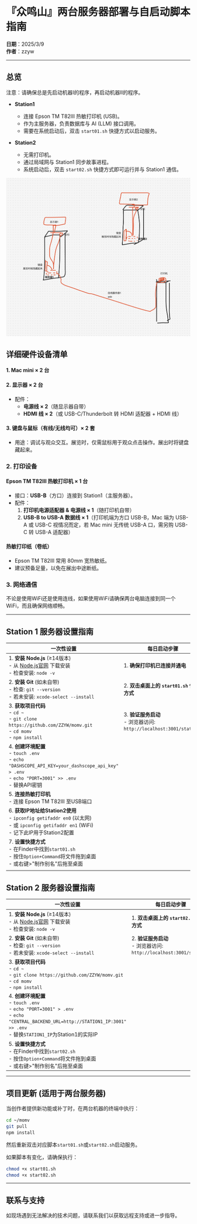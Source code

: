 # 『众鸣山』两台服务器部署与自启动脚本指南

**日期**：2025/3/9  
**作者**：zzyw  

---

## 总览


注意：请确保总是先启动机器I的程序，再启动机器II的程序。

- **Station1**  
  - 连接 Epson TM T82III 热敏打印机 (USB)。  
  - 作为主服务器，负责数据库与 AI (LLM) 接口调用。  
  - 需要在系统启动后，双击 `start01.sh` 快捷方式以启动服务。  

- **Station2**  
  - 无需打印机。  
  - 通过局域网与 Station1 同步故事进程。  
  - 系统启动后，双击 `start02.sh` 快捷方式即可运行并与 Station1 通信。  

![](./installation_view.png)



## 详细硬件设备清单

#### 1. **Mac mini × 2 台**  

#### 2. **显示器 × 2 台**  
   - 配件：  
     - **电源线 × 2**（随显示器自带）  
     - **HDMI 线 × 2**（或 USB-C/Thunderbolt 转 HDMI 适配器 + HDMI 线）

#### 3. **键盘与鼠标（有线/无线均可）× 2 套**  
   - 用途：调试与观众交互。展览时，仅需鼠标用于观众点击操作。展出时将键盘藏起来。  

### 2. 打印设备

#### **Epson TM T82III 热敏打印机 × 1 台**  
   - 接口：**USB-B**（方口）连接到 Station1（主服务器）。  
   - 配件：  
     1. **打印机电源适配器 & 电源线 × 1**（随打印机自带）  
     2. **USB-B to USB-A 数据线 × 1**（打印机端为方口 USB-B，Mac 端为 USB-A 或 USB-C 视情况而定，若 Mac mini 无传统 USB-A 口，需另购 USB-C 转 USB-A 适配器）  

#### **热敏打印纸**（卷纸）  
   - Epson TM T82III 常用 80mm 宽热敏纸。  
   - 建议预备足量，以免在展出中途断纸。  

### 3. 网络通信

不论是使用WiFi还是使用连线，如果使用WiFi请确保两台电脑连接到同一个WiFi，而且确保网络顺畅。


---

## Station 1 服务器设置指南

| 一次性设置                                                                                                                                           | 每日启动步骤                                                          |
| ---------------------------------------------------------------------------------------------------------------------------------------------------- | --------------------------------------------------------------------- |
| 1. **安装 Node.js** (≥14版本)<br>- 从 [Node.js官网](https://nodejs.org/) 下载安装<br>- 检查安装: `node -v`                                           | 1. **确保打印机已连接并通电**                                         |
| 2. **安装 Git** (如未自带)<br>- 检查: `git --version`<br>- 若未安装: `xcode-select --install`                                                        | 2. **双击桌面上的 `start01.sh` 快捷方式**                             |
| 3. **获取项目代码**<br>- `cd ~`<br>- `git clone https://github.com/ZZYW/momv.git`<br>- `cd momv`<br>- `npm install`                                  | 3. **验证服务启动**<br>- 浏览器访问: `http://localhost:3001/station1` |
| 4. **创建环境配置**<br>- `touch .env`<br>- `echo "DASHSCOPE_API_KEY=your_dashscope_api_key" > .env`<br>- `echo "PORT=3001" >> .env`<br>- 替换API密钥 |                                                                       |
| 5. **连接热敏打印机**<br>- 连接 Epson TM T82III 至USB端口                                                                                            |                                                                       |
| 6. **获取IP地址给Station2使用**<br>- `ipconfig getifaddr en0` (以太网)<br>- 或 `ipconfig getifaddr en1` (WiFi)<br>- 记下此IP用于Station2配置         |                                                                       |
| 7. **设置快捷方式**<br>- 在Finder中找到`start01.sh`<br>- 按住`Option+Command`将文件拖到桌面<br>- 或右键>"制作别名"后拖至桌面                         |                                                                       |
|                                                                                                                                                      |                                                                       |

## Station 2 服务器设置指南

| 一次性设置                                                                                                                                                                      | 每日启动步骤                                                          |
| ------------------------------------------------------------------------------------------------------------------------------------------------------------------------------- | --------------------------------------------------------------------- |
| 1. **安装 Node.js** (≥14版本)<br>- 从 [Node.js官网](https://nodejs.org/) 下载安装<br>- 检查安装: `node -v`                                                                      | 1. **双击桌面上的 `start02.sh` 快捷方式**                             |
| 2. **安装 Git** (如未自带)<br>- 检查: `git --version`<br>- 若未安装: `xcode-select --install`                                                                                   | 2. **验证服务启动**<br>- 浏览器访问: `http://localhost:3001/station2` |
| 3. **获取项目代码**<br>- `cd ~`<br>- `git clone https://github.com/ZZYW/momv.git`<br>- `cd momv`<br>- `npm install`                                                             |                                                                       |
| 4. **创建环境配置**<br>- `touch .env`<br>- `echo "PORT=3001" > .env`<br>- `echo "CENTRAL_BACKEND_URL=http://STATION1_IP:3001" >> .env`<br>- 替换`STATION1_IP`为Station1的实际IP |                                                                       |
| 5. **设置快捷方式**<br>- 在Finder中找到`start02.sh`<br>- 按住`Option+Command`将文件拖到桌面<br>- 或右键>"制作别名"后拖至桌面                                                    |                                                                       |

---

## 项目更新 (适用于两台服务器)

当创作者提供新功能或补丁时，在两台机器的终端中执行：

```bash
cd ~/momv
git pull
npm install
```

然后重新双击对应脚本`start01.sh`或`start02.sh`启动服务。

如果脚本有变化，请确保执行：
```bash
chmod +x start01.sh
chmod +x start02.sh
```

---

## 联系与支持

如现场遇到无法解决的技术问题，请联系我们以获取远程支持或进一步指导。
